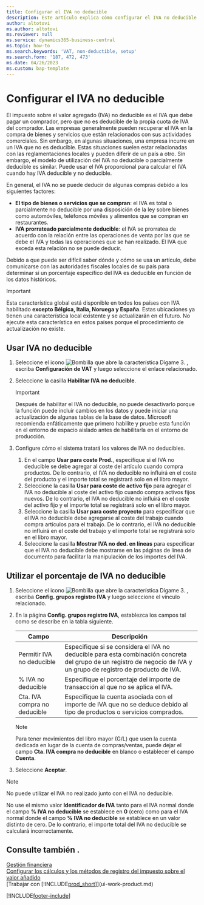 ```yaml
---
title: Configurar el IVA no deducible
description: Este artículo explica cómo configurar el IVA no deducible en Microsoft Dynamics 365 Business Central.
author: altotovi
ms.author: altotovi
ms.reviewer: null
ms.service: dynamics365-business-central
ms.topic: how-to
ms.search.keywords: 'VAT, non-deductible, setup'
ms.search.form: '187, 472, 473'
ms.date: 04/26/2023
ms.custom: bap-template
---
```


# Configurar el IVA no deducible

El impuesto sobre el valor agregado (IVA) no deducible es el IVA que debe pagar un comprador, pero que no es deducible de la propia cuota de IVA del comprador. Las empresas generalmente pueden recuperar el IVA en la compra de bienes y servicios que están relacionados con sus actividades comerciales. Sin embargo, en algunas situaciones, una empresa incurre en un IVA que no es deducible. Estas situaciones suelen estar relacionadas con las reglamentaciones locales y pueden diferir de un país a otro. Sin embargo, el modelo de utilización del IVA no deducible o parcialmente deducible es similar. Puede usar el IVA proporcional para calcular el IVA cuando hay IVA deducible y no deducible.

En general, el IVA no se puede deducir de algunas compras debido a los siguientes factores:

- **El tipo de bienes o servicios que se compran**: el IVA es total o parcialmente no deducible por una disposición de la ley sobre bienes como automóviles, teléfonos móviles y alimentos que se compran en restaurantes.
- **IVA prorrateado parcialmente deducible**: el IVA se prorratea de acuerdo con la relación entre las operaciones de venta por las que se debe el IVA y todas las operaciones que se han realizado. El IVA que exceda esta relación no se puede deducir.

Debido a que puede ser difícil saber dónde y cómo se usa un artículo, debe comunicarse con las autoridades fiscales locales de su país para determinar si un porcentaje específico del IVA es deducible en función de los datos históricos. 

> [!IMPORTANT]
> Esta característica global está disponible en todos los países con IVA habilitado **excepto Bélgica, Italia, Noruega y España**. Estas ubicaciones ya tienen una característica local existente y se actualizarán en el futuro. No ejecute esta característica en estos países porque el procedimiento de actualización no existe.

## Usar IVA no deducible

1. Seleccione el icono ![Bombilla que abre la característica Dígame 3.](media/ui-search/search_small.png "Dígame qué desea hacer") , escriba **Configuración de VAT** y luego seleccione el enlace relacionado.
2. Seleccione la casilla **Habilitar IVA no deducible**.

    > [!IMPORTANT]
    > Después de habilitar el IVA no deducible, no puede desactivarlo porque la función puede incluir cambios en los datos y puede iniciar una actualización de algunas tablas de la base de datos. Microsoft recomienda enfáticamente que primero habilite y pruebe esta función en el entorno de espacio aislado antes de habilitarla en el entorno de producción.

3. Configure cómo el sistema tratará los valores de IVA no deducibles.

    1. En el campo **Usar para coste Prod.**, especifique si el IVA no deducible se debe agregar al coste del artículo cuando compra productos. De lo contrario, el IVA no deducible no influirá en el coste del producto y el importe total se registrará solo en el libro mayor.
    2. Seleccione la casilla **Usar para coste de activo fijo** para agregar el IVA no deducible al coste del activo fijo cuando compra activos fijos nuevos. De lo contrario, el IVA no deducible no influirá en el coste del activo fijo y el importe total se registrará solo en el libro mayor.
    3. Seleccione la casilla **Usar para coste proyecto** para especificar que el IVA no deducible debe agregarse al coste del trabajo cuando compra artículos para el trabajo. De lo contrario, el IVA no deducible no influirá en el coste del trabajo y el importe total se registrará solo en el libro mayor.
    4. Seleccione la casilla **Mostrar IVA no ded. en líneas** para especificar que el IVA no deducible debe mostrarse en las páginas de línea de documento para facilitar la manipulación de los importes del IVA.

## Utilizar el porcentaje de IVA no deducible

1. Seleccione el icono ![Bombilla que abre la característica Dígame 3.](media/ui-search/search_small.png "Dígame qué desea hacer") , escriba **Config. grupos registro IVA** y luego seleccione el vínculo relacionado.
2. En la página **Config. grupos registro IVA**, establezca los campos tal como se describe en la tabla siguiente.

    | Campo | Descripción |
    |-------|-------------|
    | Permitir IVA no deducible | Especifique si se considera el IVA no deducible para esta combinación concreta del grupo de un registro de negocio de IVA y un grupo de registro de producto de IVA. |
    | % IVA no deducible | Especifique el porcentaje del importe de transacción al que no se aplica el IVA. |
    | Cta. IVA compra no deducible | Especifique la cuenta asociada con el importe de IVA que no se deduce debido al tipo de productos o servicios comprados. |

    > [!NOTE]
    > Para tener movimientos del libro mayor (G/L) que usen la cuenta dedicada en lugar de la cuenta de compras/ventas, puede dejar el campo **Cta. IVA compra no deducible** en blanco o establecer el campo **Cuenta**.

3. Seleccione **Aceptar**.

> [!NOTE]
> No puede utilizar el IVA no realizado junto con el IVA no deducible.
>
> No use el mismo valor **Identificador de IVA** tanto para el IVA normal donde el campo **% IVA no deducible** se establece en **0** (cero) como para el IVA normal donde el campo **% IVA no deducible** se establece en un valor distinto de cero. De lo contrario, el importe total del IVA no deducible se calculará incorrectamente.

## Consulte también .

[Gestión financiera](finance.md)  
[Configurar los cálculos y los métodos de registro del impuesto sobre el valor añadido](finance-setup-vat.md)  
[Trabajar con [!INCLUDE[prod_short](includes/prod_short.md)]](ui-work-product.md)

[!INCLUDE[footer-include](includes/footer-banner.md)]
